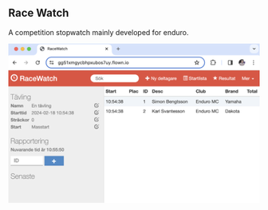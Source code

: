 ## Race Watch
A competition stopwatch mainly developed for enduro.

![Screenshot of race timer](screenshot.png)
